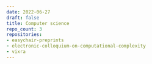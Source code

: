 ```yaml
---
date: 2022-06-27
draft: false
title: Computer science
repo_count: 3
repositories:
- easychair-preprints
- electronic-colloquium-on-computational-complexity
- vixra
---
```



